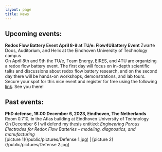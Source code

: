 ```yaml
---
layout: page
title: News
---
```


## Upcoming events:
**Redox Flow Battery Event April 8-9 at TU/e: Flow4UBattery Event**
Zwarte Doos, Auditorium, and Helix at the Eindhoven University of Technology campus\
On April 8th and 9th the TU/e, Team Energy, EIRES, and 4TU are organizing a redox flow battery event. The first day will focus on in-depth scientific talks and discussions about redox flow battery research, and on the second day there will be hands-on workshops, demonstrations, and lab tours.\
Secure your spot for this nice event and register for free using the following [link](https://www.eventbrite.com/e/flow4ubattery-event-pioneering-energy-storage-solutions-tickets-851447120257?aff=oddtdtcreator). See you there!

## Past events:
**PhD defense, 16:00 December 6, 2023, Eindhoven, The Netherlands**\
Room 0.710, in the Atlas building at Eindhoven University of Technology\
On December 6 I wil defend my thesis entitled: *Engineering Porous Electrodes for Redox Flow Batteries - modeling, diagnostics, and manufacturing*\
[picture 1](/public/pictures/Defense 1.jpg) | [picture 2](/public/pictures/Defense 2.jpg)
